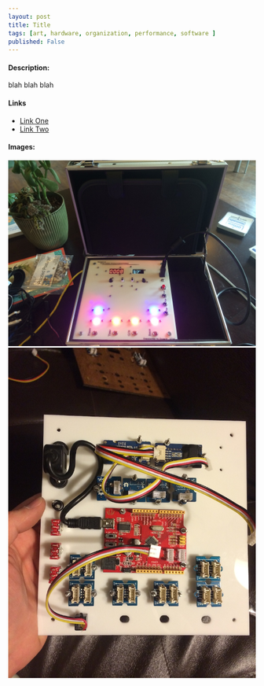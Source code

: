 ```yaml
---
layout: post
title: Title
tags: [art, hardware, organization, performance, software ]
published: False
---
```


#### Description:
blah blah blah

#### Links
<ul>
	<li><a href="http://www.one.com">Link One</a></li>
	<li><a href="http://two.org">Link Two</a></li>
</ul>

#### Images:
<img class="gallery" src="/public/2014-05-30-philometer1.jpg"/>
<img class="gallery" src="/public/2014-05-30-philometer2.jpg"/>
